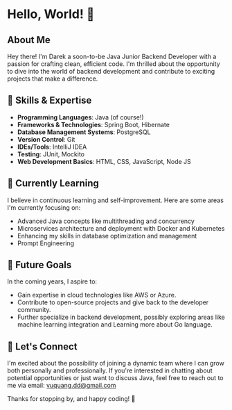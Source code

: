 # Hello, World! 👋

## About Me

Hey there! I'm Darek a soon-to-be Java Junior Backend Developer with a passion for crafting clean, efficient code. I'm thrilled about the opportunity to dive into the world of backend development and contribute to exciting projects that make a difference.

## 🔧 Skills & Expertise

-   **Programming Languages**: Java (of course!)
-   **Frameworks & Technologies**: Spring Boot, Hibernate
-   **Database Management Systems**: PostgreSQL
-   **Version Control**: Git
-   **IDEs/Tools**: IntelliJ IDEA
-   **Testing**: JUnit, Mockito
-   **Web Development Basics**: HTML, CSS, JavaScript, Node JS

## 🌱 Currently Learning

I believe in continuous learning and self-improvement. Here are some areas I'm currently focusing on:

-   Advanced Java concepts like multithreading and concurrency
-   Microservices architecture and deployment with Docker and Kubernetes
-   Enhancing my skills in database optimization and management
- Prompt Engineering

## 🚀 Future Goals

In the coming years, I aspire to:

-   Gain expertise in cloud technologies like AWS or Azure.
-   Contribute to open-source projects and give back to the developer community.
-   Further specialize in backend development, possibly exploring areas like machine learning integration and Learning more about Go language.

## 🤝 Let's Connect

I'm excited about the possibility of joining a dynamic team where I can grow both personally and professionally. If you're interested in chatting about potential opportunities or just want to discuss Java, feel free to reach out to me via 
email: vuquang.dd@gmail.com

Thanks for stopping by, and happy coding! 🚀
